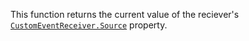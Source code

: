 This function returns the current value of the reciever's
[`CustomEventReceiver.Source`](https://create.roblox.com/docs/reference/engine/classes/CustomEventReceiver#Source) property.